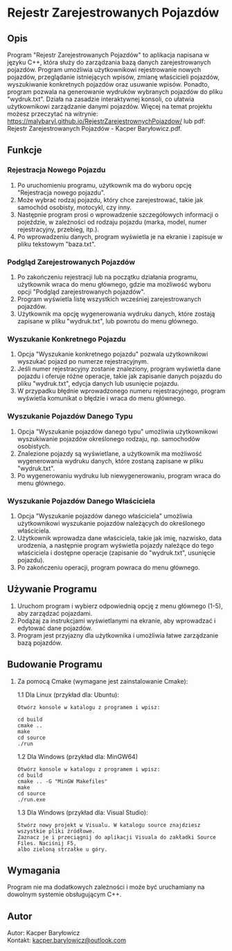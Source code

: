 # Rejestr Zarejestrowanych Pojazdów

## Opis

Program "Rejestr Zarejestrowanych Pojazdów" to aplikacja napisana w języku C++, która służy do zarządzania bazą danych zarejestrowanych pojazdów. Program umożliwia użytkownikowi rejestrowanie nowych pojazdów, przeglądanie istniejących wpisów, zmianę właścicieli pojazdów, wyszukiwanie konkretnych pojazdów oraz usuwanie wpisów. Ponadto, program pozwala na generowanie wydruków wybranych pojazdów do pliku "wydruk.txt". Działa na zasadzie interaktywnej konsoli, co ułatwia użytkownikowi zarządzanie danymi pojazdów. Więcej na temat projektu możesz przeczytać na witrynie: https://malybaryl.github.io/RejestrZarejestrownychPojazdow/ lub pdf: Rejestr Zarejestrowanych Pojazdów - Kacper Baryłowicz.pdf.

## Funkcje

### Rejestracja Nowego Pojazdu

1. Po uruchomieniu programu, użytkownik ma do wyboru opcję "Rejestracja nowego pojazdu".
2. Może wybrać rodzaj pojazdu, który chce zarejestrować, takie jak samochód osobisty, motocykl, czy inny.
3. Następnie program prosi o wprowadzenie szczegółowych informacji o pojeździe, w zależności od rodzaju pojazdu (marka, model, numer rejestracyjny, przebieg, itp.).
4. Po wprowadzeniu danych, program wyświetla je na ekranie i zapisuje w pliku tekstowym "baza.txt".

### Podgląd Zarejestrowanych Pojazdów

1. Po zakończeniu rejestracji lub na początku działania programu, użytkownik wraca do menu głównego, gdzie ma możliwość wyboru opcji "Podgląd zarejestrowanych pojazdów".
2. Program wyświetla listę wszystkich wcześniej zarejestrowanych pojazdów.
3. Użytkownik ma opcję wygenerowania wydruku danych, które zostają zapisane w pliku "wydruk.txt", lub powrotu do menu głównego.

### Wyszukanie Konkretnego Pojazdu

1. Opcja "Wyszukanie konkretnego pojazdu" pozwala użytkownikowi wyszukać pojazd po numerze rejestracyjnym.
2. Jeśli numer rejestracyjny zostanie znaleziony, program wyświetla dane pojazdu i oferuje różne operacje, takie jak zapisanie danych pojazdu do pliku "wydruk.txt", edycja danych lub usunięcie pojazdu.
3. W przypadku błędnie wprowadzonego numeru rejestracyjnego, program wyświetla komunikat o błędzie i wraca do menu głównego.

### Wyszukanie Pojazdów Danego Typu

1. Opcja "Wyszukanie pojazdów danego typu" umożliwia użytkownikowi wyszukiwanie pojazdów określonego rodzaju, np. samochodów osobistych.
2. Znalezione pojazdy są wyświetlane, a użytkownik ma możliwość wygenerowania wydruku danych, które zostaną zapisane w pliku "wydruk.txt".
3. Po wygenerowaniu wydruku lub niewygenerowaniu, program wraca do menu głównego.

### Wyszukanie Pojazdów Danego Właściciela

1. Opcja "Wyszukanie pojazdów danego właściciela" umożliwia użytkownikowi wyszukanie pojazdów należących do określonego właściciela.
2. Użytkownik wprowadza dane właściciela, takie jak imię, nazwisko, data urodzenia, a następnie program wyświetla pojazdy należące do tego właściciela i dostępne operacje (zapisanie do "wydruk.txt", usunięcie pojazdu).
3. Po zakończeniu operacji, program powraca do menu głównego.

## Używanie Programu

1. Uruchom program i wybierz odpowiednią opcję z menu głównego (1-5), aby zarządzać pojazdami.
2. Podążaj za instrukcjami wyświetlanymi na ekranie, aby wprowadzać i edytować dane pojazdów.
3. Program jest przyjazny dla użytkownika i umożliwia łatwe zarządzanie bazą pojazdów.

## Budowanie Programu

1. Za pomocą Cmake (wymagane jest zainstalowanie Cmake): 
                                                                                           
   1.1 Dla Linux (przykład dla: Ubuntu):   
                                                           
       Otwórz konsole w katalogu z programem i wpisz:    
                                               
       cd build                                              
       cmake ..                                 
       make                                                           
       cd source                                               
       ./run                                          
   1.2 Dla Windows (przykład dla: MinGW64) 
                                                  
       Otwórz konsole w katalogu z programem i wpisz:      
       cd build      
       cmake .. -G "MinGW Makefiles"      
       make         
       cd source         
       ./run.exe         

   1.3 Dla Windows (przykład dla: Visual Studio):
   
       Stwórz nowy projekt w Visualu. W katalogu source znajdziesz wszystkie pliki źródłowe.
       Zaznacz je i przeciągnij do aplikacji Visuala do zakładki Source Files. Naciśnij F5,
       albo zieloną strzałke u góry.
## Wymagania

Program nie ma dodatkowych zależności i może być uruchamiany na dowolnym systemie obsługującym C++.

## Autor

Autor: Kacper Baryłowicz                  
Kontakt: kacper.barylowicz@outlook.com

